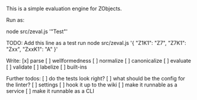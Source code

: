 This is a simple evaluation engine for ZObjects.

Run as:

node src/zeval.js '"Test"'

TODO:
Add this line as a test run
node src/zeval.js '{ "Z1K1": "Z7", "Z7K1": "Zxx", "ZxxK1": "A" }'

Write:
[x] parse
[ ] wellformedness
[ ] normalize
[ ] canonicalize
[ ] evaluate
[ ] validate
[ ] labelize
[ ] built-ins

Further todos:
[ ] do the tests look right?
[ ] what should be the config for the linter?
[ ] settings
[ ] hook it up to the wiki
[ ] make it runnable as a service
[ ] make it runnable as a CLI

